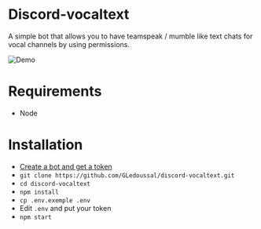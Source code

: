 # Discord-vocaltext
A simple bot that allows you to have teamspeak / mumble like text chats for vocal channels by using permissions.

![Demo](https://raw.githubusercontent.com/GLedoussal/discord-vocaltext/0f40d9f8fda126cfdafb33ff296816cfb89e47bc/demo.gif)

# Requirements
- Node

# Installation
 - [Create a bot and get a token](https://github.com/reactiflux/discord-irc/wiki/Creating-a-discord-bot-&-getting-a-token)
 - `git clone https://github.com/GLedoussal/discord-vocaltext.git`
 - `cd discord-vocaltext`
 - `npm install`
 - `cp .env.exemple .env`
 - Edit `.env` and put your token
 - `npm start`
